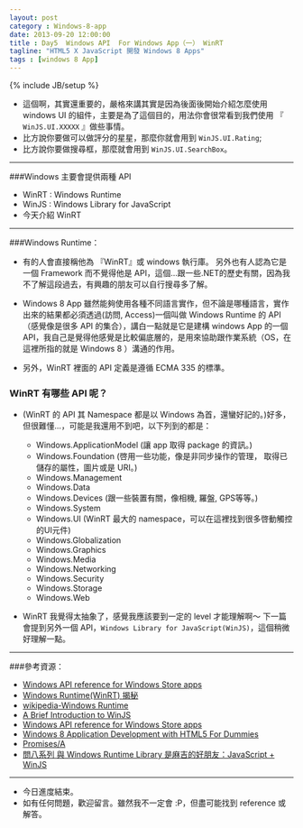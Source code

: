 ```yaml
---
layout: post
category : Windows-8-app
date: 2013-09-20 12:00:00
title : Day5  Windows API  For Windows App（一） WinRT
tagline: "HTML5 X JavaScript 開發 Windows 8 Apps"
tags : [windows 8 App]
---
```

{% include JB/setup %}


* 這個啊，其實還重要的，嚴格來講其實是因為後面後開始介紹怎麼使用 windows UI 的組件，主要是為了這個目的，用法你會很常看到我們使用 『 `WinJS.UI.XXXXX` 』做些事情。
* 比方說你要做可以做評分的星星，那麼你就會用到 `WinJS.UI.Rating`;
* 比方說你要做搜尋框，那麼就會用到 `WinJS.UI.SearchBox`。

---

###Windows 主要會提供兩種 API
* WinRT : Windows Runtime
* WinJS : Windows Library for JavaScript
* 今天介紹 WinRT


---

###Windows Runtime：
* 有的人會直接稱他為 『WinRT』或 windows 執行庫。
另外也有人認為它是一個 Framework 而不覺得他是 API，這個...跟一些.NET的歷史有關，因為我不了解這段過去，有興趣的朋友可以自行搜尋多了解。

* Windows 8 App 雖然能夠使用各種不同語言實作，但不論是哪種語言，實作出來的結果都必須透過(訪問, Access)一個叫做 Windows Runtime 的 API（感覺像是很多 API 的集合），講白一點就是它是建構 windows App 的一個 API，我自己是覺得他感覺是比較偏底層的，是用來協助跟作業系統（OS，在這裡所指的就是 Windows 8 ）溝通的作用。

* 另外，WinRT 裡面的 API 定義是遵循 ECMA 335 的標準。

### WinRT 有哪些 API 呢？

* (WinRT 的 API 其 Namespace 都是以 Windows 為首，還蠻好記的。)好多，但很難懂...，可能是我還用不到吧，以下列到的都是：
	* Windows.ApplicationModel (讓 app 取得 package 的資訊。)
	* Windows.Foundation (啓用一些功能，像是非同步操作的管理， 取得已儲存的屬性，圖片或是 URI。)
	* Windows.Management
	* Windows.Data
	* Windows.Devices (跟一些裝置有關，像相機, 羅盤, GPS等等。)
	* Windows.System
	* Windows.UI (WinRT 最大的 namespace，可以在這裡找到很多啓動觸控的UI元件)
	* Windows.Globalization
	* Windows.Graphics
	* Windows.Media
 	* Windows.Networking
	* Windows.Security
	* Windows.Storage
	* Windows.Web


* WinRT 我覺得太抽象了，感覺我應該要到一定的 level 才能理解啊～
下一篇會提到另外一個 API，`Windows Library for JavaScript(WinJS)`，這個稍微好理解一點。

---

###參考資源：
* [Windows API reference for Windows Store apps](http://msdn.microsoft.com/en-US/library/windows/apps/br211377)
* [Windows Runtime(WinRT) 揭秘](http://www.cnblogs.com/shanyou/archive/2011/09/17/WinRT.html)
* [wikipedia-Windows Runtime](http://en.wikipedia.org/wiki/Windows_Runtime)
* [A Brief Introduction to WinJS](http://dev.bennage.com/blog/2012/08/01/a-brief-introduction-to-winjs/)
* [Windows API reference for Windows Store apps](http://msdn.microsoft.com/en-us/library/windows/apps/br211377.aspx)
* [Windows 8 Application Development with HTML5 For Dummies](http://www.dummies.com/how-to/content/windows-8-application-development-with-html5-for-d.html) 
* [Promises/A](http://wiki.commonjs.org/wiki/Promises/A)
* [問八系列 與 Windows Runtime Library 是麻吉的好朋友：JavaScript + WinJS](http://www.dotblogs.com.tw/regionbbs/archive/2011/09/19/javascript.and.winjs.in.windows.8.aspx)


---

* 今日進度結束。
* 如有任何問題，歡迎留言。雖然我不一定會 :P，但盡可能找到 reference 或解答。
